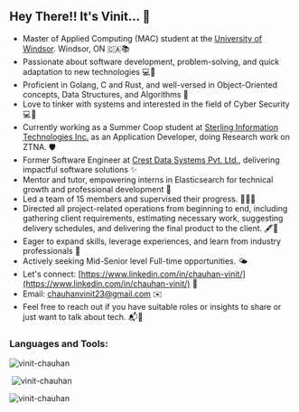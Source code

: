 ## Hey There!! It's Vinit... 👋

- Master of Applied Computing (MAC) student at the [University of Windsor](https://www.uwindsor.ca/). Windsor, ON 🇨🇦📚
- Passionate about software development, problem-solving, and quick adaptation to new technologies 💻🔧
- Proficient in Golang, C and Rust, and well-versed in Object-Oriented concepts, Data Structures, and Algorithms 🚀
- Love to tinker with systems and interested in the field of Cyber Security 💻🔨
- Currently working as a Summer Coop student at [Sterling Information Technologies Inc.](https://sterlinginfo.com/) as an Application Developer, doing Research work on ZTNA. 🛡️
- Former Software Engineer at [Crest Data Systems Pvt. Ltd.](https://www.crestdatasys.com), delivering impactful software solutions ✨
- Mentor and tutor, empowering interns in Elasticsearch for technical growth and professional development 🌟
- Led a team of 15 members and supervised their progress. 🧑‍🤝‍🧑
- Directed all project-related operations from beginning to end, including gathering client requirements, estimating necessary work, suggesting delivery schedules, and delivering the final product to the client. 🖋️📑
- Eager to expand skills, leverage experiences, and learn from industry professionals 🌱
- Actively seeking Mid-Senior level Full-time opportunities. 🌤️
- Let's connect: [https://www.linkedin.com/in/chauhan-vinit/](https://www.linkedin.com/in/chauhan-vinit/) 🤝
- Email: chauhanvinit23@gmail.com ✉️
- Feel free to reach out if you have suitable roles or insights to share or just want to talk about tech. 📬🤝


<h3 align="left">Languages and Tools:</h3>

<p><img align="center" src="https://github-readme-stats-pppqh68oc-vinit-elastic.vercel.app/api/top-langs?username=vinit-chauhan&show_icons=true&locale=en&layout=compact" alt="vinit-chauhan" /></p>

<p>&nbsp;<img src="https://github-readme-stats-pppqh68oc-vinit-elastic.vercel.app/api?username=vinit-chauhan&show=reviews,prs_merged,prs_merged_percentage&show_icons=true" alt="vinit-chauhan" /></p>

<p><img src="https://github-readme-streak-stats.herokuapp.com/?user=vinit-chauhan" alt="vinit-chauhan" /></p>
